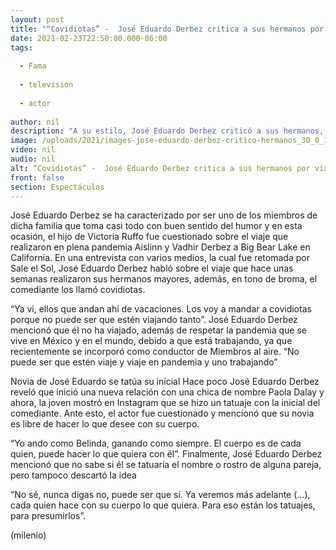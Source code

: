 ```yaml
---
layout: post
title: "“Covidiotas” -  José Eduardo Derbez critica a sus hermanos por viajar en pandemia"
date: 2021-02-23T22:50:00.000-06:00
tags:
  
  - Fama
  
  - television
  
  - actor
  
author: nil
description: "A su estilo, José Eduardo Derbez criticó a sus hermanos, Aislinn y Vadhir, por salir de viaje en plena pandemia. "
image: /uploads/2021/images-jose-eduardo-derbez-critico-hermanos_30_0_1045_650.jpg
video: nil
audio: nil
alt: “Covidiotas” -  José Eduardo Derbez critica a sus hermanos por viajar en pandemia
front: false
section: Espectáculos
---
```


José Eduardo Derbez se ha caracterizado por ser uno de los miembros de dicha familia que toma casi todo con buen sentido del humor y en esta ocasión, el hijo de Victoria Ruffo fue cuestionado sobre el viaje que realizaron en plena pandemia Aislinn y Vadhir Derbez a Big Bear Lake en California. En una entrevista con varios medios, la cual fue retomada por Sale el Sol, José Eduardo Derbez habló sobre el viaje que hace unas semanas realizaron sus hermanos mayores, además, en tono de broma, el comediante los llamó covidiotas. 

“Ya vi, ellos que andan ahí de vacaciones. Los voy a mandar a covidiotas porque no puede ser que estén viajando tanto”. José Eduardo Derbez mencionó que él no ha viajado, además de respetar la pandemia que se vive en México y en el mundo, debido a que está trabajando, ya que recientemente se incorporó como conductor de Miembros al aire. “No puede ser que estén viaje y viaje en pandemia y uno trabajando” 

Novia de José Eduardo se tatúa su inicial Hace poco José Eduardo Derbez reveló que inició una nueva relación con una chica de nombre Paola Dalay y ahora, la joven mostró en Instagram que se hizo un tatuaje con la inicial del comediante. Ante esto, el actor fue cuestionado y mencionó que su novia es libre de hacer lo que desee con su cuerpo. 

“Yo ando como Belinda, ganando como siempre. El cuerpo es de cada quien, puede hacer lo que quiera con él”. Finalmente, José Eduardo Derbez mencionó que no sabe si él se tatuaría el nombre o rostro de alguna pareja, pero tampoco descartó la idea 

“No sé, nunca digas no, puede ser que sí. Ya veremos más adelante (…), cada quien hace con su cuerpo lo que quiera. Para eso están los tatuajes, para presumirlos”. 

(milenio)